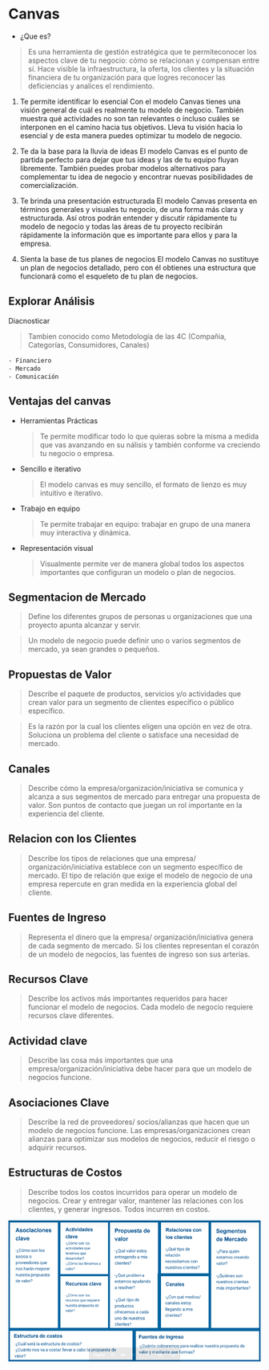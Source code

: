 # Canvas
 - ¿Que es?
 > Es una herramienta de gestión estratégica que te 
   permiteconocer los aspectos clave de tu negocio: cómo se
   relacionan y compensan entre sí. Hace visible la 
   infraestructura, la oferta, los clientes y la situación
   financiera de tu organización para que logres reconocer las 
   deficiencias y analices el rendimiento.

1. Te permite identificar lo esencial
Con el modelo Canvas tienes una visión general de cuál es realmente tu modelo de negocio. También muestra qué actividades no son tan relevantes o incluso cuáles se interponen en el camino hacia tus objetivos. Lleva tu visión hacia lo esencial y de esta manera puedes optimizar tu modelo de negocio.

2. Te da la base para la lluvia de ideas
El modelo Canvas es el punto de partida perfecto para dejar que tus ideas y las de tu equipo fluyan libremente. También puedes probar modelos alternativos para complementar tu idea de negocio y encontrar nuevas posibilidades de comercialización.

3.  Te brinda una presentación estructurada
El modelo Canvas presenta en términos generales y visuales tu negocio, de una forma más clara y estructurada. Así otros podrán entender y discutir rápidamente tu modelo de negocio y todas las áreas de tu proyecto recibirán rápidamente la información que es importante para ellos y para la empresa.

4. Sienta la base de tus planes de negocios
El modelo Canvas no sustituye un plan de negocios detallado, pero con él obtienes una estructura que funcionará como el esqueleto de tu plan de negocios.

## Explorar Análisis

Diacnosticar
> Tambien conocido como Metodología de las 4C 
(Compañia, Categorías, Consumidores, Canales)

    - Financiero
    - Mercado
    - Comunicación

## Ventajas del canvas

- Herramientas Prácticas
    > Te permite modificar todo lo que quieras 
    sobre la misma a medida que vas avanzando 
    en su nálisis y también conforme va creciendo
    tu negocio o empresa.

- Sencillo e iterativo
    >El modelo canvas es muy sencillo, el formato de lienzo es
    muy intuitivo e iterativo.

- Trabajo en equipo
    >Te permite trabajar en equipo: trabajar en grupo de una
    manera muy interactiva y dinámica.

- Representación visual
    >Visualmente permite ver de manera global todos los
    aspectos importantes que configuran un modelo o plan de
    negocios.

## Segmentacion de Mercado

>Define los diferentes grupos de personas u
organizaciones que una proyecto apunta alcanzar y
servir.

>Un modelo de negocio puede definir uno o varios
segmentos de mercado, ya sean grandes o pequeños.

## Propuestas de Valor

>Describe el paquete de productos, servicios y/o
actividades que crean valor para un segmento de
clientes específico o público específico.

>Es la razón por la cual los clientes eligen una
opción en vez de otra. Soluciona un problema del
cliente o satisface una necesidad de mercado.

## Canales 
>Describe cómo la empresa/organización/iniciativa se
comunica y alcanza a sus segmentos de mercado
para entregar una propuesta de valor. Son puntos de
contacto que juegan un rol importante en la
experiencia del cliente.

## Relacion con los Clientes

>Describe los tipos de relaciones que una empresa/
organización/iniciativa establece con un
segmento específico de mercado.
El tipo de relación que exige el modelo de negocio
de una empresa repercute en gran medida en la
experiencia global del cliente.

## Fuentes de Ingreso

>Representa el dinero que la empresa/
organización/iniciativa genera de cada
segmento de mercado.
Si los clientes representan el corazón de un
modelo de negocios, las fuentes de ingreso son
sus arterias.

## Recursos Clave 

>Describe los activos más importantes requeridos
para hacer funcionar el modelo de negocios.
Cada modelo de negocio requiere recursos clave
diferentes.

## Actividad clave

>Describe las cosa más importantes que una
empresa/organización/iniciativa debe hacer para
que un modelo de negocios funcione.

## Asociaciones Clave

>Describe la red de proveedores/ socios/alianzas
que hacen que un modelo de negocios funcione.
Las empresas/organizaciones crean alianzas para
optimizar sus modelos de negocios, reducir el
riesgo o adquirir recursos.

## Estructuras de Costos

>Describe todos los costos incurridos para operar un
modelo de negocios.
Crear y entregar valor, mantener las relaciones con
los clientes, y generar ingresos. Todos incurren en
costos.

![](img/1.png)

